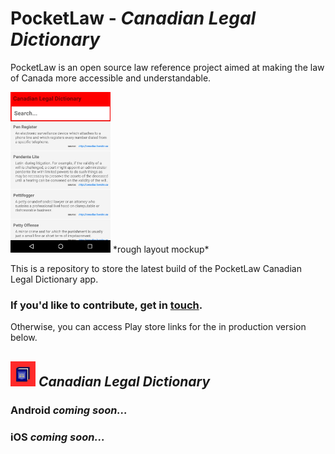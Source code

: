 # PocketLaw - ***Canadian Legal Dictionary***
PocketLaw is an open source law reference project aimed at making the law of Canada more accessible and understandable.


<img src="https://github.com/pocket-law/canadian-legal-dictionary/blob/master/screenshots/roughlayout.jpg" width="160">
*rough layout mockup*


This is a repository to store the latest build of the PocketLaw Canadian Legal Dictionary app. 

### If you'd like to contribute, get in <a href="mailto:ggdev3@gmail.com">touch</a>.

Otherwise, you can access Play store links for the in production version below.

## <img src="https://github.com/pocket-law/canadian-legal-dictionary/blob/master/screenshots/logos/logo.png" width="40"> <i>Canadian Legal Dictionary</i>

### **Android** *coming soon...*

### **iOS** *coming soon...*




